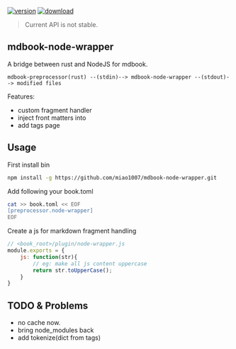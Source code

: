 
[![version](https://img.shields.io/npm/v/mdbook-node-wrapper.svg)](https://www.npmjs.com/package/mdbook-node-wrapper)
[![download](https://img.shields.io/npm/dm/mdbook-node-wrapper.svg)](https://www.npmjs.com/package/mdbook-node-wrapper)

> Current API is not stable.

##  mdbook-node-wrapper

A bridge between rust and NodeJS for mdbook.

```
mdbook-preprocessor(rust) --(stdin)--> mdbook-node-wrapper --(stdout)--> modified files
```

Features:
* custom fragment handler
* inject front matters into
* add tags page


## Usage


First install bin

```sh
npm install -g https://github.com/miao1007/mdbook-node-wrapper.git
```

Add following your book.toml

```sh
cat >> book.toml << EOF
[preprocessor.node-wrapper]
EOF
```

Create a js for markdown fragment handling

```js
// <book_root>/plugin/node-wrapper.js
module.exports = {
    js: function(str){
        // eg: make all js content uppercase
        return str.toUpperCase();
    }
}
```

## TODO & Problems
* no cache now. 
* bring node_modules back
* add tokenize(dict from tags)
